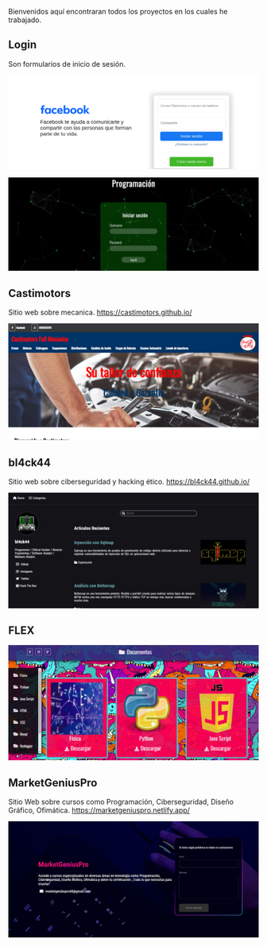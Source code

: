 Bienvenidos aquí encontraran todos los proyectos en los cuales he trabajado.

## Login

Son formularios de inicio de sesión.

![Formulario-1](Img/Formulario-1.png)

![Formulario-2](Img/Formulario-2.png)


## Castimotors

Sitio web sobre mecanica. https://castimotors.github.io/

![castimotors](Img/castimotors.png)

## bl4ck44

Sitio web sobre ciberseguridad y hacking ético. https://bl4ck44.github.io/

![castimotors](Img/bl4ck44.png)

## FLEX

![flex](Img/flex.png)

## MarketGeniusPro

Sitio Web sobre cursos como Programación, Ciberseguridad, Diseño Gráfico, Ofimática. https://marketgeniuspro.netlify.app/

![MarketGeniusPro](Img/MarketGeniusPro.png)